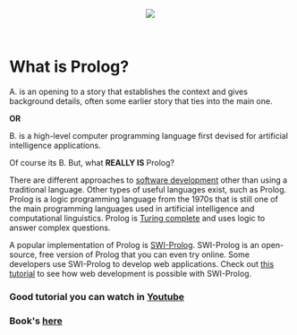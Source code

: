 <p align="center"><img src="http://www.repoftherockies.com/wp-content/uploads/2017/02/AAEAAQAAAAAAAAryAAAAJDVkM2IwZGNmLTcwYmYtNDc1Zi04YjZkLWRmMGViNWE0OTY3Zg-1024x585.jpg"></p>
<br>
<h1 class="post-title entry-title">What is Prolog?</h1>
		
<p>A. is an opening to a story that establishes the context and gives background details, often some earlier story that ties into the main one.</p>
<p><strong>OR</strong></p>
<p>B. is a high-level computer programming language first devised for artificial intelligence applications.</p>
<p>Of course its B. But, what <strong>REALLY IS</strong> Prolog?</p>
<p>There are different approaches to <a href="http://www.repoftherockies.com/" target="_blank" rel="nofollow noopener">software&nbsp;development</a>&nbsp;other than using a traditional language. Other types of useful languages exist, such as Prolog. Prolog is a logic programming language from the 1970s that is still one of the main programming languages used in artificial intelligence and computational linguistics. Prolog is <a href="http://en.wikipedia.org/wiki/Turing_completeness" target="_blank" rel="nofollow noopener">Turing complete</a> and uses logic to answer complex questions.</p>
<p>A popular implementation of Prolog is <a href="http://www.swi-prolog.org/" target="_blank" rel="nofollow noopener">SWI-Prolog</a>. SWI-Prolog is an open-source, free version of Prolog that you can even try online. Some developers use SWI-Prolog to develop web applications. Check out <a href="http://www.pathwayslms.com/swipltuts/html/" target="_blank" rel="nofollow noopener">this tutorial</a>&nbsp;to see how web development is possible with SWI-Prolog.</p>

<h3>Good tutorial you can watch in <a href="https://youtu.be/SykxWpFwMGs">Youtube</a></h3>
<h3>Book's <a href="https://github.com/VanHakobyan/SWI-Prolog/tree/master/Books">here</a></h3>

